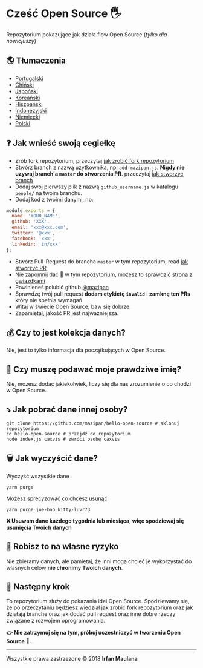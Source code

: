 # Cześć Open Source 🖐️

Repozytorium pokazujące jak działa flow Open Source (_tylko dla nowicjuszy_)

## 🌎 Tłumaczenia

- [Portugalski](https://github.com/mazipan/hello-open-source/blob/master/README-PT-BR.md)
- [Chiński](https://github.com/mazipan/hello-open-source/blob/master/README-CHI.md)
- [Japoński](https://github.com/mazipan/hello-open-source/blob/master/README-JP.md)
- [Koreański](https://github.com/mazipan/hello-open-source/blob/master/README-KR.md)
- [Hiszpański](https://github.com/mazipan/hello-open-source/blob/master/README-ES.md)
- [Indonezyjski](https://github.com/mazipan/hello-open-source/blob/master/README-ID.md)
- [Niemiecki](https://github.com/mazipan/hello-open-source/blob/master/README-DE.md)
- [Polski](https://github.com/mazipan/hello-open-source/blob/master/README-PL.md)

## ❓ Jak wnieść swoją cegiełkę

- Zrób fork repozytorium, przeczytaj [jak zrobić fork repozytorium](https://help.github.com/articles/fork-a-repo/)
- Stwórz branch z nazwą uzytkownika, np: `add-mazipan.js`. 
**Nigdy nie uzywaj branch'a `master` do stworzenia PR**.
  przeczytaj [jak stworzyć branch](https://help.github.com/articles/creating-and-deleting-branches-within-your-repository/)
- Dodaj swój pierwszy plik z nazwą `github_username.js` w katalogu `people/` na twoim branchu.
- Dodaj kod z twoimi danymi, np:

```js
module.exports = {
  name: 'YOUR_NAME',
  github: 'XXX',
  email: 'xxx@xxx.com',
  twitter: '@xxx',
  facebook: 'xxx',
  linkedin: 'in/xxx'
};
```

- Stwórz Pull-Request do brancha `master` w tym repozytorium, read [jak stworzyć PR](https://help.github.com/articles/creating-a-pull-request/)
- Nie zapomnij dać 🌟 w tym repozytorium, mozesz to sprawdzić [strona z gwiazdkami](https://github.com/mazipan/hello-open-source/stargazers)
- Powinieneś polubić github [@mazipan](https://github.com/mazipan)
- Sprawdzę twój pull request **dodam  etykietę `invalid`** i **zamknę ten PRs** który nie spełnia wymagań
- Witaj w świecie Open Source, baw się dobrze.
- Zapamiętaj, jakość PR jest najważniejsza.

## 💰 Czy to jest kolekcja danych?

Nie, jest to tylko informacja dla początkujących w Open Source.

## 🥶 Czy muszę podawać moje prawdziwe imię?

Nie, mozesz dodać jakiekolwiek, liczy się dla nas zrozumienie o co chodzi w Open Source.

## ⤵️ Jak pobrać dane innej osoby?

```shell
git clone https://github.com/mazipan/hello-open-source # sklonuj repozytorium
cd hello-open-source # przejdź do repozytorium
node index.js caxvis # zwróci osobę caxvis
```

## 🗑️ Jak wyczyścić dane?

Wyczyść wszystkie dane

```shell
yarn purge
```

Możesz sprecyzować co chcesz usunąć

```shell
yarn purge joe-bob kitty-luvr73
```

**❌ Usuwam dane każdego tygodnia lub miesiąca, więc spodziewaj się usunięcia Twoich danych**

## 🙈 Robisz to na własne ryzyko

Nie zbieramy danych, ale pamiętaj, że inni mogą chcieć je wykorzystać do własnych celów 
**nie chronimy Twoich danych**.

## 🚶 Następny krok

To repozytorium służy do pokazania idei Open Source.
Spodziewamy się, że po przeczytaniu będziesz wiedział jak zrobić fork repozytorium oraz jak działają branche
oraz jak dodać pull request oraz inne dobre rzeczy związane z rozwojem oprogramowania.

**👉 Nie zatrzymuj się na tym, próbuj uczestniczyć w tworzeniu Open Source 🙏.**

---

Wszystkie prawa zastrzezone © 2018 **Irfan Maulana**

